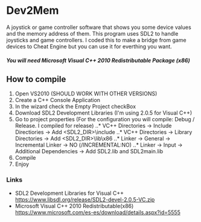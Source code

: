 # Dev2Mem
A joystick or game controller software that shows you some device values and the memory address of them.
This program uses SDL2 to handle joysticks and game controllers.
I coded this to make a bridge from game devices to Cheat Engine but you can use it for everthing you want.
##### You will need Microsoft Visual C++ 2010 Redistributable Package (x86)

## How to compile
1. Open VS2010 (SHOULD WORK WITH OTHER VERSIONS)
2. Create a C++ Console Application
3. In the wizard check the Empty Project checkBox
4. Download SDL2 Development Libraries (I'm using 2.0.5 for Visual C++)
5. Go to project properties (For the configuration you will compile: Debug / Release. I compiled for release)
  ..* VC++ Directories -> Include Directiories -> Add <SDL2_DIR>\include
  ..* VC++ Directories -> Library Directories -> Add <SDL2_DIR>\lib\x86
  ..* Linker -> General -> Incremental Linker -> NO (/INCREMENTAL:NO)
  ..* Linker -> Input -> Additional Dependencies -> Add SDL2.lib and SDL2main.lib
6. Compile
7. Enjoy
### Links
* SDL2 Development Libraries for Visual C++ https://www.libsdl.org/release/SDL2-devel-2.0.5-VC.zip
* Microsoft Visual C++ 2010 Redistributable(x86) https://www.microsoft.com/es-es/download/details.aspx?id=5555
